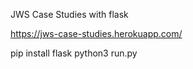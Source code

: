 JWS Case Studies with flask

https://jws-case-studies.herokuapp.com/

pip install flask
python3 run.py